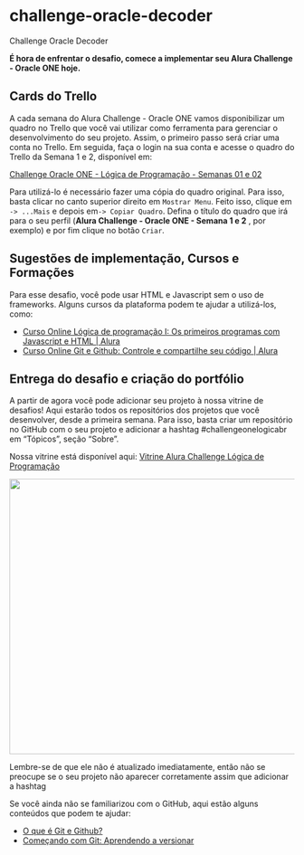 # challenge-oracle-decoder
Challenge Oracle Decoder

**É hora de enfrentar o desafio, comece a implementar seu Alura Challenge - Oracle ONE hoje.**

## Cards do Trello

A cada semana do Alura Challenge - Oracle ONE vamos disponibilizar um quadro no Trello que você vai utilizar como ferramenta para gerenciar o desenvolvimento do seu projeto. Assim, o primeiro passo será criar uma conta no Trello. Em seguida, faça o login na sua conta e acesse o quadro do Trello da Semana 1 e 2, disponível em:

[Challenge Oracle ONE - Lógica de Programação - Semanas 01 e 02](https://trello.com/b/Wn2dHT7v/challenge-oracle-one-l%C3%B3gica-de-programa%C3%A7%C3%A3o-semanas-1-e-2)

Para utilizá-lo é necessário fazer uma cópia do quadro original. Para isso, basta clicar no canto superior direito em `Mostrar Menu`. Feito isso, clique em `-> ...Mais` e depois em`-> Copiar Quadro`. Defina o título do quadro que irá para o seu perfil (**Alura Challenge - Oracle ONE - Semana 1 e 2** , por exemplo) e por fim clique no botão `Criar`.

## Sugestões de implementação, Cursos e Formações

Para esse desafio, você pode usar HTML e Javascript sem o uso de frameworks. Alguns cursos da plataforma podem te ajudar a utilizá-los, como:

- [Curso Online Lógica de programação I: Os primeiros programas com Javascript e HTML | Alura](https://www.alura.com.br/curso-online-logica-programacao-javascript-html)
- [Curso Online Git e Github: Controle e compartilhe seu código | Alura](https://cursos.alura.com.br/course/git-github-controle-de-versao)

## Entrega do desafio e criação do portfólio

A partir de agora você pode adicionar seu projeto à nossa vitrine de desafios! Aqui estarão todos os repositórios dos projetos que você desenvolver, desde a primeira semana. Para isso, basta criar um repositório no GitHub com o seu projeto e adicionar a hashtag #challengeonelogicabr em “Tópicos”, seção “Sobre”.

Nossa vitrine está disponível aqui: [Vitrine Alura Challenge Lógica de Programação](https://github.com/alura-challenges/ChallengeOneLogicaBr)

<img width="866" height="487" src="https://alura.com.br/assets/img/challenges/oracle-one/git_oracle_one.gif"/>

Lembre-se de que ele não é atualizado imediatamente, então não se preocupe se o seu projeto não aparecer corretamente assim que adicionar a hashtag

Se você ainda não se familiarizou com o GitHub, aqui estão alguns conteúdos que podem te ajudar:

- [O que é Git e Github?](https://www.alura.com.br/artigos/o-que-e-git-github)
- [Começando com Git: Aprendendo a versionar](https://www.alura.com.br/artigos/comecando-com-git-aprendendo-versionar)
